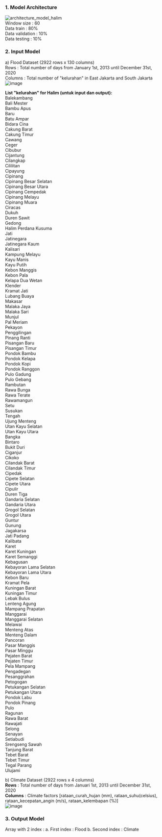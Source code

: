 ### 1. Model Architecture
![architecture_model_halim](https://github.com/Bangkit-Capstone-C241-PS310/flood-forecast/assets/160315000/f573b129-b2dc-484f-990c-2c3636ec5a95) <br/>
Window size : 60 <br/>
Data train : 80% <br/>
Data validation : 10% <br/>
Data testing : 10% <br/>

### 2. Input Model
a) Flood Dataset (2922 rows x 130 columns) <br/>
Rows : Total number of days from January 1st, 2013 until December 31st, 2020 <br/>
Columns : Total number of "kelurahan" in East Jakarta and South Jakarta <br/>
![image](https://github.com/Bangkit-Capstone-C241-PS310/flood-forecast/assets/160315000/ca596649-9a21-4fbb-8506-4889ccdcb8e2) <br/>

**List "kelurahan" for Halim (untuk input dan output):** <br/>
Balekambang <br/>
Bali Mester <br/>
Bambu Apus <br/>
Baru <br/>
Batu Ampar <br/>
Bidara Cina <br/>
Cakung Barat <br/>
Cakung Timur <br/>
Cawang <br/>
Ceger <br/>
Cibubur <br/>
Cijantung <br/>
Cilangkap <br/>
Cililitan <br/>
Cipayung <br/>
Cipinang <br/>
Cipinang Besar Selatan <br/>
Cipinang Besar Utara <br />
Cipinang Cempedak <br />
Cipinang Melayu <br />
Cipinang Muara <br />
Ciracas <br />
Dukuh <br />
Duren Sawit <br />
Gedong <br />
Halim Perdana Kusuma <br />
Jati <br />
Jatinegara <br />
Jatinegara Kaum <br />
Kalisari <br />
Kampung Melayu <br />
Kayu Manis <br />
Kayu Putih <br />
Kebon Manggis <br />
Kebon Pala <br />
Kelapa Dua Wetan <br />
Klender <br />
Kramat Jati <br />
Lubang Buaya <br />
Makasar <br />
Malaka Jaya <br />
Malaka Sari <br />
Munjul <br />
Pal Meriam <br />
Pekayon <br />
Penggilingan <br />
Pinang Ranti <br />
Pisangan Baru <br />
Pisangan Timur <br />
Pondok Bambu <br />
Pondok Kelapa <br />
Pondok Kopi <br />
Pondok Ranggon <br />
Pulo Gadung <br />
Pulo Gebang <br />
Rambutan <br />
Rawa Bunga <br />
Rawa Terate <br />
Rawamangun <br />
Setu <br />
Susukan <br />
Tengah <br />
Ujung Menteng <br />
Utan Kayu Selatan <br />
Utan Kayu Utara <br />
Bangka <br />
Bintaro <br />
Bukit Duri <br />
Ciganjur <br />
Cikoko <br />
Cilandak Barat <br />
Cilandak Timur <br />
Cipedak <br />
Cipete Selatan <br />
Cipete Utara <br />
Cipulir <br />
Duren Tiga <br />
Gandaria Selatan <br />
Gandaria Utara <br />
Grogol Selatan <br />
Grogol Utara <br />
Guntur <br />
Gunung <br />
Jagakarsa <br />
Jati Padang <br />
Kalibata <br />
Karet <br />
Karet Kuningan <br />
Karet Semanggi <br />
Kebagusan <br />
Kebayoran Lama Selatan <br />
Kebayoran Lama Utara <br />
Kebon Baru <br />
Kramat Pela <br />
Kuningan Barat <br />
Kuningan Timur <br />
Lebak Bulus <br />
Lenteng Agung <br />
Mampang Prapatan <br />
Manggarai <br />
Manggarai Selatan <br />
Melawai <br />
Menteng Atas <br />
Menteng Dalam <br />
Pancoran <br />
Pasar Manggis <br />
Pasar Minggu <br />
Pejaten Barat <br />
Pejaten Timur <br />
Pela Mampang <br />
Pengadegan <br />
Pesanggrahan <br />
Petogogan <br />
Petukangan Selatan <br />
Petukangan Utara <br />
Pondok Labu <br />
Pondok Pinang <br />
Pulo <br />
Ragunan <br />
Rawa Barat <br />
Rawajati <br />
Selong <br />
Senayan <br />
Setiabudi <br />
Srengseng Sawah <br />
Tanjung Barat <br />
Tebet Barat <br />
Tebet Timur <br />
Tegal Parang <br />
Ulujami <br />

b) Climate Dataset (2922 rows x 4 columns) <br />
**Rows** : Total number of days from Januari 1st, 2013 until December 31st, 2020 <br />
**Columns** : Climate factors [rataan_curah_hujan (mm), rataan_suhu(celsius), rataan_kecepatan_angin (m/s), rataan_kelembapan (%)] <br />
![image](https://github.com/Bangkit-Capstone-C241-PS310/flood-forecast/assets/160315000/b027132f-f7ac-4a3d-8fdf-a9d1a6a0de73)

### 3. Output Model
Array with 2 index :
a. First index : Flood
b. Second index : Climate
